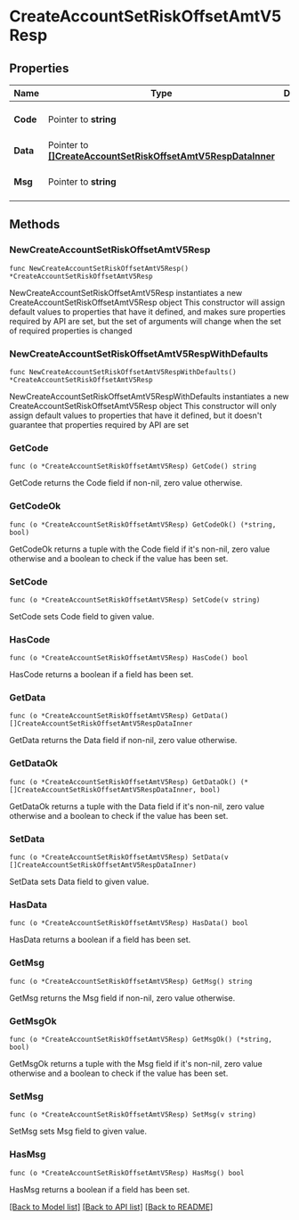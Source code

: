 # CreateAccountSetRiskOffsetAmtV5Resp

## Properties

Name | Type | Description | Notes
------------ | ------------- | ------------- | -------------
**Code** | Pointer to **string** |  | [optional] [default to ""]
**Data** | Pointer to [**[]CreateAccountSetRiskOffsetAmtV5RespDataInner**](CreateAccountSetRiskOffsetAmtV5RespDataInner.md) |  | [optional] 
**Msg** | Pointer to **string** |  | [optional] [default to ""]

## Methods

### NewCreateAccountSetRiskOffsetAmtV5Resp

`func NewCreateAccountSetRiskOffsetAmtV5Resp() *CreateAccountSetRiskOffsetAmtV5Resp`

NewCreateAccountSetRiskOffsetAmtV5Resp instantiates a new CreateAccountSetRiskOffsetAmtV5Resp object
This constructor will assign default values to properties that have it defined,
and makes sure properties required by API are set, but the set of arguments
will change when the set of required properties is changed

### NewCreateAccountSetRiskOffsetAmtV5RespWithDefaults

`func NewCreateAccountSetRiskOffsetAmtV5RespWithDefaults() *CreateAccountSetRiskOffsetAmtV5Resp`

NewCreateAccountSetRiskOffsetAmtV5RespWithDefaults instantiates a new CreateAccountSetRiskOffsetAmtV5Resp object
This constructor will only assign default values to properties that have it defined,
but it doesn't guarantee that properties required by API are set

### GetCode

`func (o *CreateAccountSetRiskOffsetAmtV5Resp) GetCode() string`

GetCode returns the Code field if non-nil, zero value otherwise.

### GetCodeOk

`func (o *CreateAccountSetRiskOffsetAmtV5Resp) GetCodeOk() (*string, bool)`

GetCodeOk returns a tuple with the Code field if it's non-nil, zero value otherwise
and a boolean to check if the value has been set.

### SetCode

`func (o *CreateAccountSetRiskOffsetAmtV5Resp) SetCode(v string)`

SetCode sets Code field to given value.

### HasCode

`func (o *CreateAccountSetRiskOffsetAmtV5Resp) HasCode() bool`

HasCode returns a boolean if a field has been set.

### GetData

`func (o *CreateAccountSetRiskOffsetAmtV5Resp) GetData() []CreateAccountSetRiskOffsetAmtV5RespDataInner`

GetData returns the Data field if non-nil, zero value otherwise.

### GetDataOk

`func (o *CreateAccountSetRiskOffsetAmtV5Resp) GetDataOk() (*[]CreateAccountSetRiskOffsetAmtV5RespDataInner, bool)`

GetDataOk returns a tuple with the Data field if it's non-nil, zero value otherwise
and a boolean to check if the value has been set.

### SetData

`func (o *CreateAccountSetRiskOffsetAmtV5Resp) SetData(v []CreateAccountSetRiskOffsetAmtV5RespDataInner)`

SetData sets Data field to given value.

### HasData

`func (o *CreateAccountSetRiskOffsetAmtV5Resp) HasData() bool`

HasData returns a boolean if a field has been set.

### GetMsg

`func (o *CreateAccountSetRiskOffsetAmtV5Resp) GetMsg() string`

GetMsg returns the Msg field if non-nil, zero value otherwise.

### GetMsgOk

`func (o *CreateAccountSetRiskOffsetAmtV5Resp) GetMsgOk() (*string, bool)`

GetMsgOk returns a tuple with the Msg field if it's non-nil, zero value otherwise
and a boolean to check if the value has been set.

### SetMsg

`func (o *CreateAccountSetRiskOffsetAmtV5Resp) SetMsg(v string)`

SetMsg sets Msg field to given value.

### HasMsg

`func (o *CreateAccountSetRiskOffsetAmtV5Resp) HasMsg() bool`

HasMsg returns a boolean if a field has been set.


[[Back to Model list]](../README.md#documentation-for-models) [[Back to API list]](../README.md#documentation-for-api-endpoints) [[Back to README]](../README.md)


